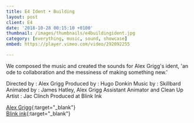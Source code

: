 ```yaml
---
title: E4 Ident • Building
layout: post
client: E4
date: '2018-10-28 00:15:10 +0100'
thumbnail: /images/thumbnails/e4buildingident.jpg
category: [everything, music, sound, showcase]
embed: https://player.vimeo.com/video/292092255

---
```


We composed the music and created the sounds for Alex Grigg's ident, 'an ode to collaboration and the messiness of making something new.'

Directed by : Alex Grigg
Produced by : Hugo Donkin
Music by : Skillbard
Animated by : James Hatley, Alex Grigg
Assistant Animator and Clean Up Artist : Jac Clinch
Produced at Blink Ink

[Alex Grigg](http://www.alexgrigg.com/){:target="_blank"}   
[Blink ink](https://www.blinkink.co.uk/){:target="_blank"}  
